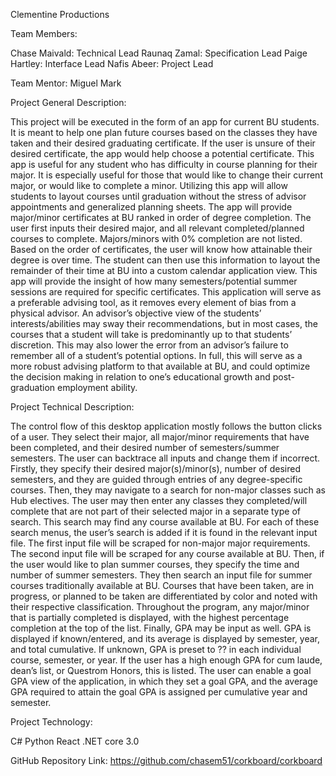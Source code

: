 Clementine Productions

Team Members:

Chase Maivald: Technical Lead
Raunaq Zamal: Specification Lead
Paige Hartley: Interface Lead
Nafis Abeer: Project Lead

Team Mentor: Miguel Mark

Project General Description:

This project will be executed in the form of an app for current BU students. It is meant to help one plan future courses based on the classes they have taken and their desired graduating certificate. If the user is unsure of their desired certificate, the app would help choose a potential certificate. This app is useful for any student who has difficulty in course planning for their major. It is especially useful for those that would like to change their current major, or would like to complete a minor. Utilizing this app will allow students to layout courses until graduation without the stress of advisor appointments and generalized planning sheets. The app will provide major/minor certificates at BU ranked in order of degree completion. The user first inputs their desired major, and all relevant completed/planned courses to complete. Majors/minors with 0% completion are not listed. Based on the order of certificates, the user will know how attainable their degree is over time. The student can then use this information to layout the remainder of their time at BU into a custom calendar application view. This app will provide the insight of how many semesters/potential summer sessions are required for specific certificates. This application will serve as a preferable advising tool, as it removes every element of bias from a physical advisor. An advisor’s objective view of the students’ interests/abilities may sway their recommendations, but in most cases, the courses that a student will take is predominantly up to that students’ discretion. This may also lower the error from an advisor’s failure to remember all of a student’s potential options. In full, this will serve as a more robust advising platform to that available at BU, and could optimize the decision making in relation to one’s educational growth and post-graduation employment ability.

Project Technical Description: 

The control flow of this desktop application mostly follows the button clicks of a user. They select their major, all major/minor requirements that have been completed, and their desired number of semesters/summer semesters. The user can backtrace all inputs and change them if incorrect. Firstly, they specify their desired major(s)/minor(s), number of desired semesters, and they are guided through entries of any degree-specific courses. Then, they may navigate to a search for non-major classes such as Hub electives. The user may then enter any classes they completed/will complete that are not part of their selected major in a separate type of search. This search may find any course available at BU. For each of these search menus, the user’s search is added if it is found in the relevant input file. The first input file will be scraped for non-major major requirements. The second input file will be scraped for any course available at BU. Then, if the user would like to plan summer courses, they specify the time and number of summer semesters. They then search an input file for summer courses traditionally available at BU. Courses that have been taken, are in progress, or planned to be taken are differentiated by color and noted with their respective classification. Throughout the program, any major/minor that is partially completed is displayed, with the highest percentage completion at the top of the list. Finally, GPA may be input as well. GPA is displayed if known/entered, and its average is displayed by semester, year, and total cumulative. If unknown, GPA is preset to ?? in each individual course, semester, or year. If the user has a high enough GPA for cum laude, dean’s list, or Questrom Honors, this is listed. The user can enable a goal GPA view of the application, in which they set a goal GPA, and the average GPA required to attain the goal GPA is assigned per cumulative year and semester. 


Project Technology: 

C#
Python
React
.NET core 3.0

GitHub Repository Link: https://github.com/chasem51/corkboard/corkboard
